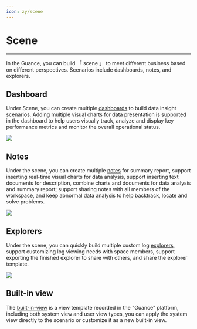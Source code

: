 ```yaml
---
icon: zy/scene
---
```

# Scene
---

In the Guance, you can build 「 scene 」 to meet different business based on different perspectives. Scenarios include dashboards, notes, and explorers.

## Dashboard

Under Scene, you can create multiple [dashboards](dashboard.md) to build data insight scenarios. Adding multiple visual charts for data presentation is supported in the dashboard to help users visually track, analyze and display key performance metrics and monitor the overall operational status.

![](img/dashboard.png)

## Notes
Under the scene, you can create multiple [notes](note.md) for summary report, support inserting real-time visual charts for data analysis, support inserting text documents for description, combine charts and documents for data analysis and summary report; support sharing notes with all members of the workspace, and keep abnormal data analysis to help backtrack, locate and solve problems.

![](img/1.notebook_2.png)

## Explorers
Under the scene, you can quickly build multiple custom log [explorers](explorer/index.md), support customizing log viewing needs with space members, support exporting the finished explorer to share with others, and share the explorer template.

![](img/2.scene_1.png)

## Built-in view
The [built-in-view](built-in-in-view/index.md) is a view template recorded in the "Guance" platform, including both system view and user view types, you can apply the system view directly to the scenario or customize it as a new built-in view.
